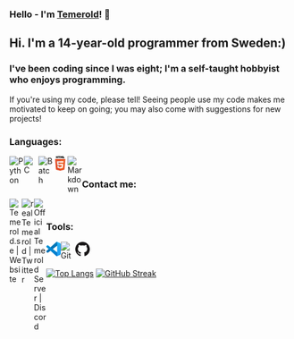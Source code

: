 ### Hello - I'm [Temerold][website]! 👋
## Hi. I'm a 14-year-old programmer from Sweden:)
### I've been coding since I was eight; I'm a self-taught hobbyist who enjoys programming.

If you're using my code, please tell!
Seeing people use my code makes me motivated to keep on going; you may also come with suggestions for new projects!


### Languages:
[<img align="left" alt="Python" width="26px" src="https://temerold.se/wp-content/uploads/2020/08/python.png" />][python]
[<img align="left" alt="C" width="26px" src="https://upload.wikimedia.org/wikipedia/commons/1/19/C_Logo.png" />][c]
[<img align="left" alt="Batch" width="26px" src="https://miro.medium.com/max/448/1*Fq0GuTM3LZ7S6I_mW1hD9A.png" />][batch]
[<img align="left" alt="HTML5" width="26px" src="https://raw.githubusercontent.com/github/explore/80688e429a7d4ef2fca1e82350fe8e3517d3494d/topics/html/html.png" />][html]
<!--[<img align="left" alt="Javascript" width="26px" src="https://upload.wikimedia.org/wikipedia/commons/thumb/9/99/Unofficial_JavaScript_logo_2.svg/512px-Unofficial_JavaScript_logo_2.svg.png" />][js]-->
[<img align="left" alt="Markdown" width="26px" src="https://cdn.iconscout.com/icon/free/png-256/markdown-2752127-2284944.png" />][md]

<br />

### Contact me:
[<img align="left" alt="Temerold.se | Website" width="22px" src="https://temerold.se/wp-content/uploads/2020/08/internet.png" />][website]
[<img align="left" alt="realTemerold | Twitter" width="22px" src="http://assets.stickpng.com/images/580b57fcd9996e24bc43c53e.png" />][twitter]
[<img align="left" alt="Official Temerold Server | Discord" width="22px" src="https://www.freepnglogos.com/uploads/discord-logo-png/concours-discord-cartes-voeux-fortnite-france-6.png" />][discord]

<br />


### Tools:

[<img align="left" alt="Visual Studio Code" width="26px" src="https://raw.githubusercontent.com/github/explore/80688e429a7d4ef2fca1e82350fe8e3517d3494d/topics/visual-studio-code/visual-studio-code.png" />][vsc]
[<img align="left" alt="Git" width="26px" src="https://git-scm.com/images/logos/downloads/Git-Icon-1788C.png" />][git]
[<img align="left" alt="GitHub" width="26px" src="https://raw.githubusercontent.com/github/explore/78df643247d429f6cc873026c0622819ad797942/topics/github/github.png" />][github]

<br />

[youtube]: https://www.youtube.com/channel/UCC6cG7F2pOvENg18jL5Q8cQ
[twitter]: https://twitter.com/realTemerold
[discord]: http://discord.temerold.se/
[website]: https://Temerold.se

[batch]: https://www.youtube.com/watch?v=dQw4w9WgXcQ
[cs]: https://docs.microsoft.com/en-us/dotnet/csharp/
[html]: https://www.w3.org/html/
[js]: https://www.javascript.com/
[lua]: http://www.lua.org/
[md]: https://www.markdownguide.org/
[python]: https://www.python.org/
[c]: https://www.cprogramming.com/

[vsc]: https://code.visualstudio.com/
[git]: https://git-scm.com/
[github]: https://github.com/

<br />

[![Top Langs](https://github-readme-stats.vercel.app/api/top-langs/?username=Temerold&layout=compact&theme=white&langs_count=10)](https://www.youtube.com/watch?v=dQw4w9WgXcQ)
[![GitHub Streak](https://github-readme-streak-stats.herokuapp.com/?user=temerold&theme=white)](https://www.youtube.com/watch?v=dQw4w9WgXcQ)
